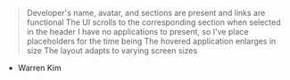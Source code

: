 > Developer's name, avatar, and sections are present and links are functional
> The UI scrolls to the corresponding section when selected in the header
> I have no applications to present, so I've place placeholders for the time being
> The hovered application enlarges in size
> The layout adapts to varying screen sizes

- Warren Kim